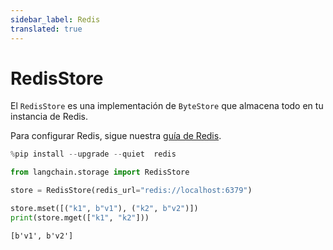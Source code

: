 ```yaml
---
sidebar_label: Redis
translated: true
---
```


# RedisStore

El `RedisStore` es una implementación de `ByteStore` que almacena todo en tu instancia de Redis.

Para configurar Redis, sigue nuestra [guía de Redis](/docs/integrations/providers/redis).

```python
%pip install --upgrade --quiet  redis
```

```python
from langchain.storage import RedisStore

store = RedisStore(redis_url="redis://localhost:6379")

store.mset([("k1", b"v1"), ("k2", b"v2")])
print(store.mget(["k1", "k2"]))
```

```output
[b'v1', b'v2']
```
